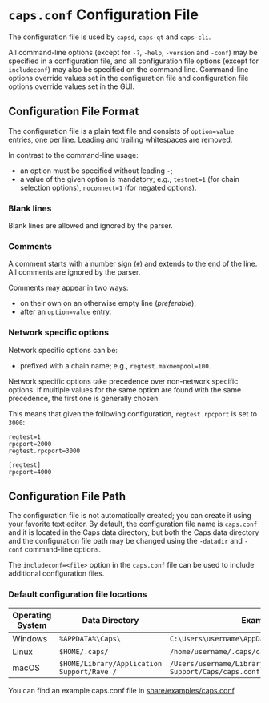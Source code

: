 # `caps.conf` Configuration File

The configuration file is used by `capsd`, `caps-qt` and `caps-cli`.

All command-line options (except for `-?`, `-help`, `-version` and `-conf`) may be specified in a configuration file, and all configuration file options (except for `includeconf`) may also be specified on the command line. Command-line options override values set in the configuration file and configuration file options override values set in the GUI.

## Configuration File Format

The configuration file is a plain text file and consists of `option=value` entries, one per line. Leading and trailing whitespaces are removed.

In contrast to the command-line usage:
- an option must be specified without leading `-`;
- a value of the given option is mandatory; e.g., `testnet=1` (for chain selection options), `noconnect=1` (for negated options).

### Blank lines

Blank lines are allowed and ignored by the parser.

### Comments

A comment starts with a number sign (`#`) and extends to the end of the line. All comments are ignored by the parser.

Comments may appear in two ways:
- on their own on an otherwise empty line (_preferable_);
- after an `option=value` entry.

### Network specific options

Network specific options can be:
- prefixed with a chain name; e.g., `regtest.maxmempool=100`.

Network specific options take precedence over non-network specific options.
If multiple values for the same option are found with the same precedence, the
first one is generally chosen.

This means that given the following configuration, `regtest.rpcport` is set to `3000`:

```
regtest=1
rpcport=2000
regtest.rpcport=3000

[regtest]
rpcport=4000
```

## Configuration File Path

The configuration file is not automatically created; you can create it using your favorite text editor. By default, the configuration file name is `caps.conf` and it is located in the Caps data directory, but both the Caps data directory and the configuration file path may be changed using the `-datadir` and `-conf` command-line options.

The `includeconf=<file>` option in the `caps.conf` file can be used to include additional configuration files.

### Default configuration file locations

Operating System | Data Directory | Example Path
-- | -- | --
Windows | `%APPDATA%\Caps\` | `C:\Users\username\AppData\Roaming\Caps\caps.conf`
Linux | `$HOME/.caps/` | `/home/username/.caps/caps.conf`
macOS | `$HOME/Library/Application Support/Rave /` | `/Users/username/Library/Application Support/Caps/caps.conf`

You can find an example caps.conf file in [share/examples/caps.conf](../share/examples/caps.conf).
